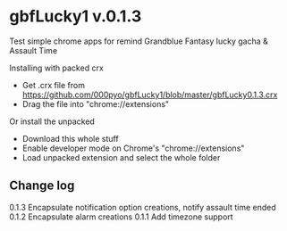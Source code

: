 gbfLucky1 v.0.1.3
===============
Test simple chrome apps for remind Grandblue Fantasy lucky gacha & Assault Time 

Installing with packed crx
- Get .crx file from https://github.com/000pyo/gbfLucky1/blob/master/gbfLucky0.1.3.crx
- Drag the file into "chrome://extensions"

Or install the unpacked
- Download this whole stuff
- Enable developer mode on Chrome's "chrome://extensions"
- Load unpacked extension and select the whole folder


Change log
----------
0.1.3 Encapsulate notification option creations, notify assault time ended
0.1.2 Encapsulate alarm creations
0.1.1 Add timezone support